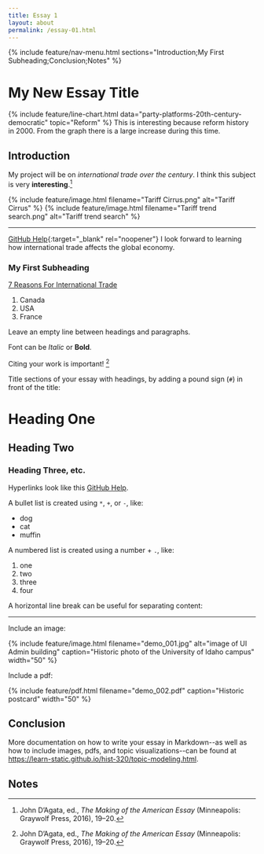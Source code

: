 ```yaml
---
title: Essay 1
layout: about
permalink: /essay-01.html
---
```


{% include feature/nav-menu.html sections="Introduction;My First Subheading;Conclusion;Notes" %}

# My New Essay Title
{% include feature/line-chart.html data="party-platforms-20th-century-democratic" topic="Reform" %}
This is interesting because reform history in 2000. From the graph there is a large increase during this time.

## Introduction

My project will be on *international trade over the century*. I think this subject is very **interesting**.[^1] 

{% include feature/image.html filename="Tariff Cirrus.png" alt="Tariff Cirrus" %}
{% include feature/image.html filename="Tariff trend search.png" alt="Tariff trend search" %}

---

[GitHub Help](https://help.github.com/){:target="_blank" rel="noopener"}
I look forward to learning how international trade affects the global economy.

### My First Subheading

[7 Reasons For International Trade](https://ttcwetranslate.com/7-reasons-for-international-trade/)

1. Canada
2. USA
3. France

Leave an empty line between headings and paragraphs.

Font can be *Italic* or **Bold**.

Citing your work is important! [^1]

Title sections of your essay with headings, by adding a pound sign (`#`) in front of the title:

# Heading One

## Heading Two

### Heading Three, etc.

Hyperlinks look like this [GitHub Help](https://help.github.com/).

A bullet list is created using `*`, `+`, or `-`, like:

- dog
- cat
- muffin

A numbered list is created using a number + `.`, like:

1. one
2. two
6. three
2. four

A horizontal line break can be useful for separating content:

----

Include an image:

{% include feature/image.html filename="demo_001.jpg" alt="image of UI Admin building" caption="Historic photo of the University of Idaho campus" width="50" %}

Include a pdf:

{% include feature/pdf.html filename="demo_002.pdf" caption="Historic postcard" width="50" %}

## Conclusion

More documentation on how to write your essay in Markdown--as well as how to include images, pdfs, and topic visualizations--can be found at <https://learn-static.github.io/hist-320/topic-modeling.html>.

## Notes

[^3]: Katie Kitamura, A Separation (New York: Riverhead Books, 2017), 25.

[^1]: John D’Agata, ed., *The Making of the American Essay* (Minneapolis: Graywolf Press, 2016), 19–20.
